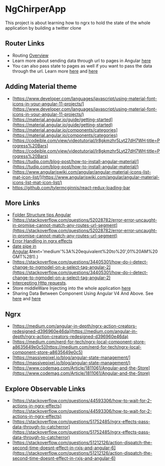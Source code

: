 # NgChirperApp

This project is about learning how to ngrx to hold the state of the whole application by building a twitter clone

## Router Links

- Routing [Overview](https://codecraft.tv/courses/angular/routing/overview/)
- Learn more about sending data through url to pages in Angular [here](https://stackoverflow.com/questions/44864303/send-data-through-routing-paths-in-angular)
- You can also pass state to pages as well if you want to pass the data through the url. Learn more [here](https://stackoverflow.com/questions/36835123/how-do-i-pass-data-to-angular-routed-components) and [here](https://medium.com/code-wild/state-based-routing-using-angulars-built-in-router-ecaa43a65ced)

## Adding Material theme

- [https://www.developer.com/languages/javascript/using-material-font-icons-in-your-angular-11-projects/](https://www.developer.com/languages/javascript/using-material-font-icons-in-your-angular-11-projects/)
- [https://material.angular.io/guide/getting-started](https://material.angular.io/guide/getting-started)
- [https://material.angular.io/components/categories](https://material.angular.io/components/categories)
- [https://codeible.com/view/videotutorial/Ir8gkmzhr5Lyt27dH7WH;title=Progress%20Bars](https://codeible.com/view/videotutorial/Ir8gkmzhr5Lyt27dH7WH;title=Progress%20Bars)
- [https://tudip.com/blog-post/how-to-install-angular-material/](https://tudip.com/blog-post/how-to-install-angular-material/)
- [https://www.angularjswiki.com/angular/angular-material-icons-list-mat-icon-list/](https://www.angularjswiki.com/angular/angular-material-icons-list-mat-icon-list/)
- https://github.com/tylermcginnis/react-redux-loading-bar

## More Links

- [Folder Structure tips Angular](https://www.tektutorialshub.com/angular/angular-folder-structure-best-practices/)
- [https://stackoverflow.com/questions/52028782/error-error-uncaught-in-promise-cannot-match-any-routes-url-segment](https://stackoverflow.com/questions/52028782/error-error-uncaught-in-promise-cannot-match-any-routes-url-segment)
- [Error Handling in ngrx effects](https://tomastrojcak.medium.com/ngrx-effects-error-handling-fb8b1b7f6450)
- [date pipe in Angular](https://www.codegrepper.com/code-examples/javascript/timestamp+pipe+angular#:~:text=angular%20date%20formats&text='short'%3A%20equivalent%20to%20',%2C%209%3A03%20AM).&text='medium'%3A%20equivalent%20to%20',01%20AM%20GMT%2B1).)
- [https://stackoverflow.com/questions/34405301/how-do-i-detect-change-to-ngmodel-on-a-select-tag-angular-2](https://stackoverflow.com/questions/34405301/how-do-i-detect-change-to-ngmodel-on-a-select-tag-angular-2)
- [Intercepting Http requests](https://stackoverflow.com/questions/58902441/ngrx-8-when-dispatching-action-store-is-undefined).
- Store middleWare Injecting into the whole application [here](https://ngrx.io/guide/store/recipes/injecting)
- Sharing Data Between Component Using Angular V4 And Above. See [here](https://medium.com/@reyraa/communicating-between-parent-and-child-components-in-angular2-c0741ae83be8) and [here](https://www.c-sharpcorner.com/article/sharing-data-between-component-using-angular-and-above/)

## Ngrx

- [https://medium.com/angular-in-depth/ngrx-action-creators-redesigned-d396960e46da](https://medium.com/angular-in-depth/ngrx-action-creators-redesigned-d396960e46da)
- [https://medium.com/nerd-for-tech/ngrx-local-component-store-a8635649e0c5](https://medium.com/nerd-for-tech/ngrx-local-component-store-a8635649e0c5)
- [https://massivepixel.io/blog/angular-state-management/](https://massivepixel.io/blog/angular-state-management/)
- [https://www.codemag.com/Article/1811061/Angular-and-the-Store](https://www.codemag.com/Article/1811061/Angular-and-the-Store)

## Explore Observable Links

- [https://stackoverflow.com/questions/44593306/how-to-wait-for-2-actions-in-ngrx-effects](https://stackoverflow.com/questions/44593306/how-to-wait-for-2-actions-in-ngrx-effects)
- [https://stackoverflow.com/questions/51752485/ngrx-effects-pass-data-through-to-catcherror](https://stackoverflow.com/questions/51752485/ngrx-effects-pass-data-through-to-catcherror)
- [https://stackoverflow.com/questions/51212126/action-dispatch-the-second-time-doesnt-effect-in-rxjs-and-angular-6](https://stackoverflow.com/questions/51212126/action-dispatch-the-second-time-doesnt-effect-in-rxjs-and-angular-6)
